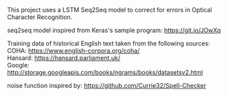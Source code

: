 This project uses a LSTM Seq2Seq model to correct for errors in Optical Character Recognition.


seq2seq model inspired from Keras's sample program: https://git.io/JOwXq

Training data of historical English text taken from the following sources:  
COHA: https://www.english-corpora.org/coha/  
Hansard: https://hansard.parliament.uk/  
Google: http://storage.googleapis.com/books/ngrams/books/datasetsv2.html  

noise function inspired by: https://github.com/Currie32/Spell-Checker

